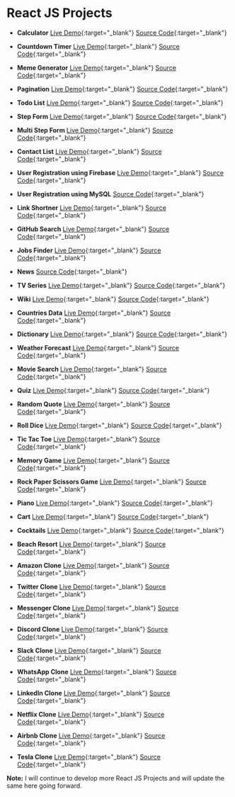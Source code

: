 # React JS Projects

- **Calculator** [Live Demo](https://praveenorugantitech.github.io/praveenorugantitech-calculator-reactjs/){:target="_blank"} [Source Code](https://github.com/praveenorugantitech/praveenorugantitech-calculator-reactjs){:target="_blank"}

- **Countdown Timer** [Live Demo](https://praveenorugantitech.github.io/praveenorugantitech-countdown-timer-reactjs/){:target="_blank"} [Source Code](https://github.com/praveenorugantitech/praveenorugantitech-countdown-timer-reactjs){:target="_blank"}

- **Meme Generator** [Live Demo](https://praveenorugantitech.github.io/praveenorugantitech-meme-generator-reactjs/){:target="_blank"} [Source Code](https://github.com/praveenorugantitech/praveenorugantitech-meme-generator-reactjs){:target="_blank"}

- **Pagination** [Live Demo](https://praveenorugantitech.github.io/praveenorugantitech-pagination-reactjs/){:target="_blank"} [Source Code](https://github.com/praveenorugantitech/praveenorugantitech-pagination-reactjs){:target="_blank"}

- **Todo List** [Live Demo](https://praveenorugantitech.github.io/praveenorugantitech-todo-reactjs/){:target="_blank"} [Source Code](https://github.com/praveenorugantitech/praveenorugantitech-todo-reactjs){:target="_blank"}

- **Step Form** [Live Demo](https://praveenorugantitech.github.io/praveenorugantitech-step-form-reactjs/){:target="_blank"} [Source Code](https://github.com/praveenorugantitech/praveenorugantitech-step-form-reactjs){:target="_blank"}

- **Multi Step Form** [Live Demo](https://praveenorugantitech.github.io/praveenorugantitech-multi-step-form-reactjs/){:target="_blank"} [Source Code](https://github.com/praveenorugantitech/praveenorugantitech-multi-step-form-reactjs){:target="_blank"}

- **Contact List** [Live Demo](https://praveenorugantitech.github.io/praveenorugantitech-contact-list-reactjs/){:target="_blank"} [Source Code](https://github.com/praveenorugantitech/praveenorugantitech-contact-list-reactjs){:target="_blank"}

- **User Registration using Firebase** [Live Demo](https://praveenoruganti-user-reg.firebaseapp.com/){:target="_blank"} [Source Code](https://github.com/praveenorugantitech/praveenorugantitech-user-registration-reactjs){:target="_blank"}

- **User Registration using MySQL** [Source Code](https://github.com/praveenorugantitech/praveenorugantitech-user-registration-app-mysql-reactjs){:target="_blank"}

- **Link Shortner** [Live Demo](https://praveenorugantitech.github.io/praveenorugantitech-link-shortner-reactjs/){:target="_blank"} [Source Code](https://github.com/praveenorugantitech/praveenorugantitech-link-shortner-reactjs){:target="_blank"}

- **GitHub Search** [Live Demo](https://praveenorugantitech.github.io/praveenorugantitech-github-search-reactjs/){:target="_blank"} [Source Code](https://github.com/praveenorugantitech/praveenorugantitech-github-search-reactjs){:target="_blank"}

- **Jobs Finder** [Live Demo](https://praveenorugantitech.github.io/praveenorugantitech-jobs-reactjs/){:target="_blank"} [Source Code](https://github.com/praveenorugantitech/praveenorugantitech-jobs-reactjs){:target="_blank"}

- **News** [Source Code](https://github.com/praveenorugantitech/praveenorugantitech-news-reactjs){:target="_blank"}

- **TV Series** [Live Demo](https://praveenorugantitech.github.io/praveenorugantitech-tv-series-reactjs/){:target="_blank"} [Source Code](https://github.com/praveenorugantitech/praveenorugantitech-tv-series-reactjs){:target="_blank"}

- **Wiki** [Live Demo](https://praveenorugantitech.github.io/praveenorugantitech-wiki-reactjs/){:target="_blank"} [Source Code](https://github.com/praveenorugantitech/praveenorugantitech-wiki-reactjs){:target="_blank"}

- **Countries Data** [Live Demo](https://praveenorugantitech.github.io/praveenorugantitech-countries-reactjs/){:target="_blank"} [Source Code](https://github.com/praveenorugantitech/praveenorugantitech-countries-reactjs){:target="_blank"}

- **Dictionary** [Live Demo](https://praveenorugantitech.github.io/praveenorugantitech-dictionary-reactjs/){:target="_blank"} [Source Code](https://github.com/praveenorugantitech/praveenorugantitech-dictionary-reactjs){:target="_blank"}

- **Weather Forecast** [Live Demo](https://praveenorugantitech.github.io/praveenorugantitech-weather-reactjs/){:target="_blank"} [Source Code](https://github.com/praveenorugantitech/praveenorugantitech-weather-reactjs){:target="_blank"}

- **Movie Search** [Live Demo](https://praveenorugantitech.github.io/praveenorugantitech-movie-reactjs/){:target="_blank"} [Source Code](https://github.com/praveenorugantitech/praveenorugantitech-movie-reactjs){:target="_blank"}

- **Quiz** [Live Demo](https://praveenorugantitech.github.io/praveenorugantitech-quiz-reactjs/){:target="_blank"} [Source Code](https://github.com/praveenorugantitech/praveenorugantitech-quiz-reactjs){:target="_blank"}

- **Random Quote** [Live Demo](https://praveenorugantitech.github.io/praveenorugantitech-random-quote-reactjs/){:target="_blank"} [Source Code](https://github.com/praveenorugantitech/praveenorugantitech-random-quote-reactjs){:target="_blank"}

- **Roll Dice** [Live Demo](https://praveenorugantitech.github.io/praveenorugantitech-roll-dice-reactjs/){:target="_blank"} [Source Code](https://github.com/praveenorugantitech/praveenorugantitech-roll-dice-reactjs){:target="_blank"}

- **Tic Tac Toe** [Live Demo](https://praveenorugantitech.github.io/praveenorugantitech-tic-tac-toe-reactjs/){:target="_blank"} [Source Code](https://github.com/praveenorugantitech/praveenorugantitech-tic-tac-toe-reactjs){:target="_blank"}

- **Memory Game** [Live Demo](https://praveenorugantitech.github.io/praveenorugantitech-memory-game-reactjs/){:target="_blank"} [Source Code](https://github.com/praveenorugantitech/praveenorugantitech-memory-game-reactjs){:target="_blank"}

- **Rock Paper Scissors Game** [Live Demo](https://praveenorugantitech.github.io/praveenorugantitech-rock-paper-scissors-reactjs/){:target="_blank"} [Source Code](https://github.com/praveenorugantitech/praveenorugantitech-rock-paper-scissors-reactjs/){:target="_blank"}

- **Piano** [Live Demo](https://praveenorugantitech.github.io/praveenorugantitech-piano-reactjs/){:target="_blank"} [Source Code](https://github.com/praveenorugantitech/praveenorugantitech-piano-reactjs){:target="_blank"}

- **Cart** [Live Demo](https://praveenorugantitech.github.io/praveenorugantitech-cart-reactjs/){:target="_blank"} [Source Code](https://github.com/praveenorugantitech/praveenorugantitech-cart-reactjs){:target="_blank"}

- **Cocktails** [Live Demo](https://praveenorugantitech.github.io/praveenorugantitech-cocktails-reactjs/){:target="_blank"} [Source Code](https://github.com/praveenorugantitech/praveenorugantitech-cocktails-reactjs){:target="_blank"}

- **Beach Resort** [Live Demo](https://praveenorugantitech.github.io/praveenorugantitech-beach-resort-reactjs/){:target="_blank"} [Source Code](https://github.com/praveenorugantitech/praveenorugantitech-beach-resort-reactjs){:target="_blank"}

- **Amazon Clone** [Live Demo](https://praveenoruganti-amaz.firebaseapp.com/){:target="_blank"} [Source Code](https://github.com/praveenorugantitech/praveenorugantitech-amazon-clone-reactjs){:target="_blank"}

- **Twitter Clone** [Live Demo](https://praveenoruganti-twitter-clone.firebaseapp.com/){:target="_blank"} [Source Code](https://github.com/praveenorugantitech/praveenorugantitech-twitter-clone-reactjs){:target="_blank"}

- **Messenger Clone** [Live Demo](https://praveenoruganti-msg-clone.firebaseapp.com/){:target="_blank"} [Source Code](https://github.com/praveenorugantitech/praveenorugantitech-messenger-clone-reactjs){:target="_blank"}

- **Discord Clone** [Live Demo](https://praveenoruganti-discord-clone.firebaseapp.com/){:target="_blank"} [Source Code](https://github.com/praveenorugantitech/praveenorugantitech-discord-clone-reactjs){:target="_blank"}

- **Slack Clone** [Live Demo](https://praveenoruganti-slack-clone.firebaseapp.com/){:target="_blank"} [Source Code](https://github.com/praveenorugantitech/praveenorugantitech-slack-clone-reactjs){:target="_blank"}

- **WhatsApp Clone** [Live Demo](https://praveenoruganti-whatsapp.firebaseapp.com/){:target="_blank"} [Source Code](https://github.com/praveenorugantitech/praveenorugantitech-whatsapp-clone-reactjs){:target="_blank"}

- **LinkedIn Clone** [Live Demo](https://praveenoruganti-linkedin-clone.firebaseapp.com/){:target="_blank"} [Source Code](https://github.com/praveenorugantitech/praveenorugantitech-linkedin-clone-reactjs){:target="_blank"}

- **Netflix Clone** [Live Demo](https://praveenorugantitech.github.io/praveenorugantitech-netflix-clone-reactjs/){:target="_blank"} [Source Code](https://github.com/praveenorugantitech/praveenorugantitech-netflix-clone-reactjs){:target="_blank"}

- **Airbnb Clone** [Live Demo](https://praveenorugantitech.github.io/praveenorugantitech-airbnb-clone-reactjs/){:target="_blank"} [Source Code](https://github.com/praveenorugantitech/praveenorugantitech-airbnb-clone-reactjs){:target="_blank"}

- **Tesla Clone** [Live Demo](https://praveenorugantitech.github.io/praveenorugantitech-tesla-clone-reactjs/){:target="_blank"} [Source Code](https://github.com/praveenorugantitech/praveenorugantitech-tesla-clone-reactjs){:target="_blank"}

**Note:** I will continue to develop more React JS Projects and will update the same here going forward.
